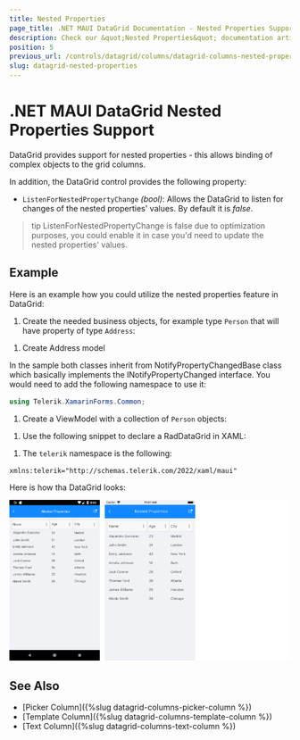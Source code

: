 ```yaml
---
title: Nested Properties
page_title: .NET MAUI DataGrid Documentation - Nested Properties Support
description: Check our &quot;Nested Properties&quot; documentation article for Telerik DataGrid for .NET MAUI.
position: 5
previous_url: /controls/datagrid/columns/datagrid-columns-nested-properties
slug: datagrid-nested-properties
---
```


# .NET MAUI DataGrid Nested Properties Support

DataGrid provides support for nested properties - this allows binding of complex objects to the grid columns.

In addition, the DataGrid control provides the following property:  
* `ListenForNestedPropertyChange` *(bool)*: Allows the DataGrid to listen for changes of the nested properties' values. By default it is *false*.

>tip ListenForNestedPropertyChange is false due to optimization purposes, you could enable it in case you'd need to update the nested properties' values.

## Example

Here is an example how you could utilize the nested properties feature in DataGrid:

1. Create the needed business objects, for example type `Person` that will have property of type `Address`:

 <snippet id='datagrid-nested-property-person' />

1. Create Address model

 <snippet id='datagrid-nested-proprty-address' />

In the sample both classes inherit from NotifyPropertyChangedBase class which basically implements the INotifyPropertyChanged interface. You would need to add the following namespace to use it:

 ```C#
using Telerik.XamarinForms.Common;
 ```

1. Create a ViewModel with a collection of `Person` objects:

 <snippet id='datagrid-nested-property-viewmodel' />

1. Use the following snippet to declare a RadDataGrid in XAML:

 <snippet id='datagrid-nested-property-xaml' />

1. The `telerik` namespace is the following:

 ```XAML
xmlns:telerik="http://schemas.telerik.com/2022/xaml/maui"
 ```

Here is how tha DataGrid looks:

![DataGrid Nested Properties](../images/datagrid-nested-properties.png)

## See Also

- [Picker Column]({%slug datagrid-columns-picker-column %})
- [Template Column]({%slug datagrid-columns-template-column %})
- [Text Column]({%slug datagrid-columns-text-column %})
